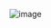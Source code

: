 ![image](https://github.com/imvickykumar999/open.source.threads/assets/50515418/ee15d0cb-9d76-4558-be6d-31e7030cc4a2)
